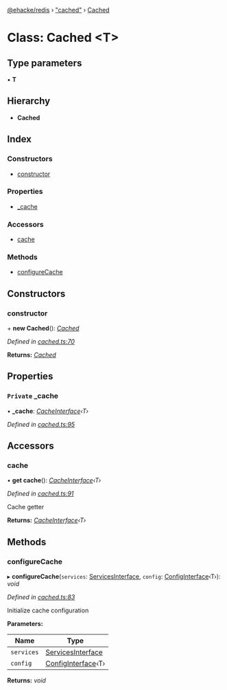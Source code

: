 [@ehacke/redis](../README.md) › ["cached"](../modules/_cached_.md) › [Cached](_cached_.cached.md)

# Class: Cached <**T**>

## Type parameters

▪ **T**

## Hierarchy

* **Cached**

## Index

### Constructors

* [constructor](_cached_.cached.md#constructor)

### Properties

* [_cache](_cached_.cached.md#private-_cache)

### Accessors

* [cache](_cached_.cached.md#cache)

### Methods

* [configureCache](_cached_.cached.md#configurecache)

## Constructors

###  constructor

\+ **new Cached**(): *[Cached](_cached_.cached.md)*

*Defined in [cached.ts:70](https://github.com/ehacke/redis/blob/e965a3d/cached.ts#L70)*

**Returns:** *[Cached](_cached_.cached.md)*

## Properties

### `Private` _cache

• **_cache**: *[CacheInterface](../interfaces/_cache_.cacheinterface.md)‹T›*

*Defined in [cached.ts:95](https://github.com/ehacke/redis/blob/e965a3d/cached.ts#L95)*

## Accessors

###  cache

• **get cache**(): *[CacheInterface](../interfaces/_cache_.cacheinterface.md)‹T›*

*Defined in [cached.ts:91](https://github.com/ehacke/redis/blob/e965a3d/cached.ts#L91)*

Cache getter

**Returns:** *[CacheInterface](../interfaces/_cache_.cacheinterface.md)‹T›*

## Methods

###  configureCache

▸ **configureCache**(`services`: [ServicesInterface](../interfaces/_cache_.servicesinterface.md), `config`: [ConfigInterface](../interfaces/_cache_.configinterface.md)‹T›): *void*

*Defined in [cached.ts:83](https://github.com/ehacke/redis/blob/e965a3d/cached.ts#L83)*

Initialize cache configuration

**Parameters:**

Name | Type |
------ | ------ |
`services` | [ServicesInterface](../interfaces/_cache_.servicesinterface.md) |
`config` | [ConfigInterface](../interfaces/_cache_.configinterface.md)‹T› |

**Returns:** *void*
